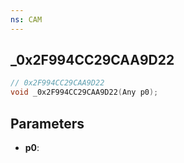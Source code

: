 ```yaml
---
ns: CAM
---
```

## _0x2F994CC29CAA9D22

```c
// 0x2F994CC29CAA9D22
void _0x2F994CC29CAA9D22(Any p0);
```

## Parameters
* **p0**:
